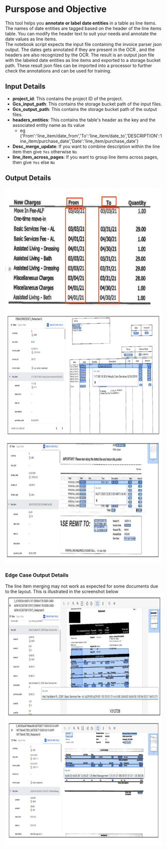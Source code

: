 # Purspose and Objective
This tool helps you **annotate or label date entities** in a table as line items. The names of date entities are tagged based on the header of the line items table. You can modify the header text to suit your needs and annotate the date values as line items.<br/>
The notebook script expects the input file containing the invoice parser json output. The dates gets annotated if they are present in the OCR , and the headers are also recognized by the OCR.
The result is an output json file with the labeled date entities as line items and exported to a storage bucket path. These result json files can be imported into a processor to further check the annotations and can be used for training.

## Input Details
* **project_id**: This contains the project ID of the project.
* **Gcs_input_path**: This contains the storage bucket path of the input files.
* **Gcs_output_path**: This contains the storage bucket path of the output files.
* **headers_entities**: This contains the table's header as the key and the associated entity name as its value
  * eg {'From':'line_item/date_from','To':'line_item/date_to','DESCRIPTION':'line_item/purchase_date','Date':'line_item/purchase_date'}
* **Desc_merge_update**: If you want to combine description within the line item then give `Yes` otherwise `No`
* **line_item_across_pages**: If you want to group line items across pages, then give `Yes` else `No`

## Output Details

<img src="./images/date_entities_input_sample.png" width=800 height=400></img>
<img src="./images/output_sample_1_1.png" width=800 height=400></img>
<img src="./images/output_sample_1_2.png" width=800 height=400></img>

### Edge Case Output Details
The line item merging may not work as expected for some documents due to the layout. This is illustrated in the screenshot below
<img src="./images/output_sample_2_1.png" width=800 height=400></img>
<img src="./images/output_sample_2_2.png" width=800 height=400></img>